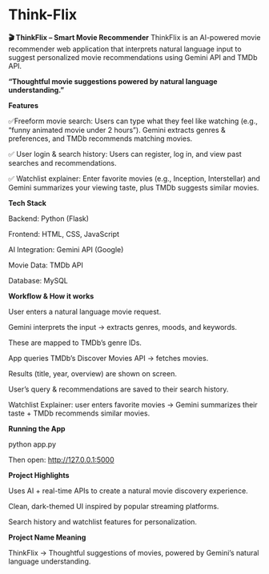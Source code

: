 # Think-Flix
**🎬 ThinkFlix – Smart Movie Recommender**
ThinkFlix is an AI-powered movie recommender web application that interprets natural language input to suggest personalized movie recommendations using Gemini API and TMDb API.

**“Thoughtful movie suggestions powered by natural language understanding.”**

**Features**

✅Freeform movie search:
Users can type what they feel like watching (e.g., “funny animated movie under 2 hours”). Gemini extracts genres & preferences, and TMDb recommends matching movies.

✅ User login & search history:
Users can register, log in, and view past searches and recommendations.

✅ Watchlist explainer:
Enter favorite movies (e.g., Inception, Interstellar) and Gemini summarizes your viewing taste, plus TMDb suggests similar movies.

**Tech Stack**

Backend: Python (Flask)

Frontend: HTML, CSS, JavaScript

AI Integration: Gemini API (Google)

Movie Data: TMDb API

Database: MySQL

**Workflow & How it works**

User enters a natural language movie request.

Gemini interprets the input → extracts genres, moods, and keywords.

These are mapped to TMDb’s genre IDs.

App queries TMDb’s Discover Movies API → fetches movies.

Results (title, year, overview) are shown on screen.

User’s query & recommendations are saved to their search history.

Watchlist Explainer: user enters favorite movies → Gemini summarizes their taste + TMDb recommends similar movies.

**Running the App**

python app.py

Then open: http://127.0.0.1:5000

**Project Highlights**

Uses AI + real-time APIs to create a natural movie discovery experience.

Clean, dark-themed UI inspired by popular streaming platforms.

Search history and watchlist features for personalization.

**Project Name Meaning**

ThinkFlix → Thoughtful suggestions of movies, powered by Gemini’s natural language understanding.
